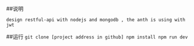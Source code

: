 

##说明

 `
  design restful-api with nodejs and mongodb , the anth is using with jwt
 `

##运行
 `
   git clone [project address in github]
   npm install
   npm run dev
 `
